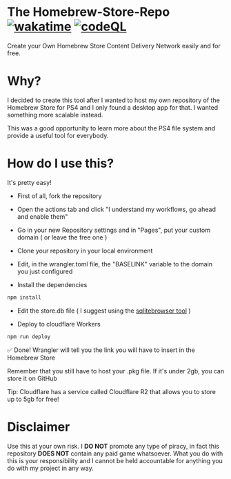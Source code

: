 # The Homebrew-Store-Repo  [![wakatime](https://wakatime.com/badge/user/018e969e-62ae-4c81-931e-918f7c7b7d66/project/018eaf5e-488d-45fa-8749-0da69c601ad7.svg)](https://wakatime.com/badge/user/018e969e-62ae-4c81-931e-918f7c7b7d66/project/018eaf5e-488d-45fa-8749-0da69c601ad7) [![codeQL](https://github.com/Repressoh/Homebrew-Store-Repo/actions/workflows/codeql-analysis.yml/badge.svg)](https://github.com/Repressoh/Homebrew-Store-Repo) 
Create your Own Homebrew Store Content Delivery Network easily and for free. 

# Why?

I decided to create this tool after I wanted to host my own repository of the Homebrew Store for PS4 and I only found a desktop app for that. I wanted something more scalable instead.

This was a good opportunity to learn more about the PS4 file system and provide a useful tool for everybody.

# How do I use this?

It's pretty easy!

- First of all, fork the repository

- Open the actions tab and click "I understand my workflows, go ahead and enable them"

- Go in your new Repository settings and in "Pages", put your custom domain ( or leave the free one )

- Clone your repository in your local environment

- Edit, in the wrangler.toml file, the "BASELINK" variable to the domain you just configured

- Install the dependencies

```bash
npm install
```

- Edit the store.db file ( I suggest using the [sqlitebrowser tool](https://sqlitebrowser.org/dl/) )

- Deploy to cloudflare Workers

```bash
npm run deploy
```

✅ Done! Wrangler will tell you the link you will have to insert in the Homebrew Store

Remember that you still have to host your .pkg file. If it's under 2gb, you can store it on GitHub

Tip: Cloudflare has a service called Cloudflare R2 that allows you to store up to 5gb for free!

# Disclaimer

Use this at your own risk. I **DO NOT** promote any type of piracy, in fact this repository **DOES NOT** contain any paid game whatsoever. What you do with this is your responsibility and I cannot be held accountable for anything you do with my project in any way.

